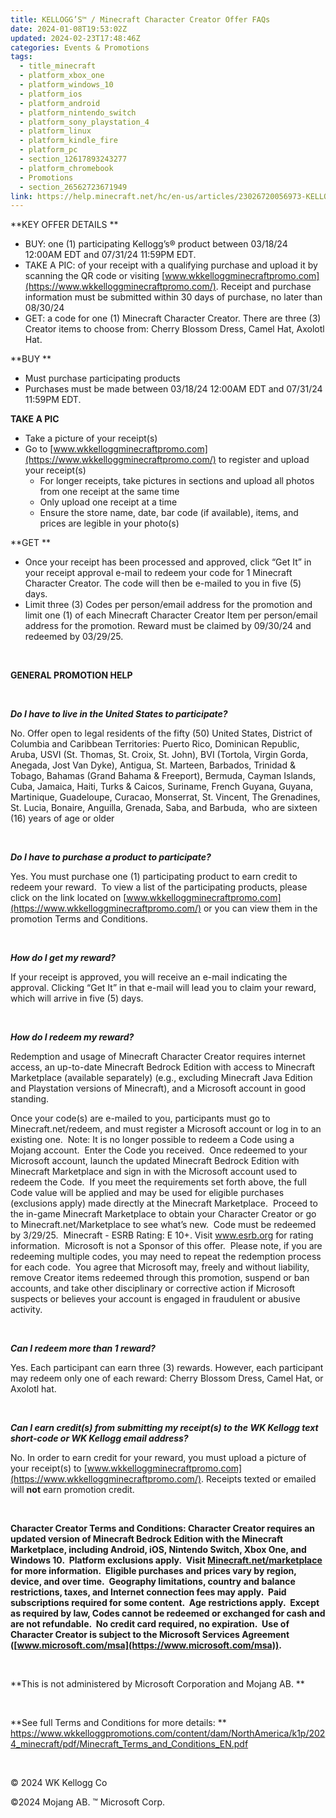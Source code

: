 ```yaml
---
title: KELLOGG’S™ / Minecraft Character Creator Offer FAQs
date: 2024-01-08T19:53:02Z
updated: 2024-02-23T17:48:46Z
categories: Events & Promotions
tags:
  - title_minecraft
  - platform_xbox_one
  - platform_windows_10
  - platform_ios
  - platform_android
  - platform_nintendo_switch
  - platform_sony_playstation_4
  - platform_linux
  - platform_kindle_fire
  - platform_pc
  - section_12617893243277
  - platform_chromebook
  - Promotions
  - section_26562723671949
link: https://help.minecraft.net/hc/en-us/articles/23026720056973-KELLOGG-S-Minecraft-Character-Creator-Offer-FAQs
---
```


**KEY OFFER DETAILS **

- BUY: one (1) participating Kellogg’s® product between 03/18/24 12:00AM EDT and 07/31/24 11:59PM EDT.
- TAKE A PIC: of your receipt with a qualifying purchase and upload it by scanning the QR code or visiting [www.wkkelloggminecraftpromo.com](https://www.wkkelloggminecraftpromo.com/). Receipt and purchase information must be submitted within 30 days of purchase, no later than 08/30/24 
- GET: a code for one (1) Minecraft Character Creator. There are three (3) Creator items to choose from: Cherry Blossom Dress, Camel Hat, Axolotl Hat.  

**BUY **

- Must purchase participating products
- Purchases must be made between 03/18/24 12:00AM EDT and 07/31/24 11:59PM EDT.

**TAKE A PIC**

- Take a picture of your receipt(s)
- Go to [www.wkkelloggminecraftpromo.com](https://www.wkkelloggminecraftpromo.com/) to register and upload your receipt(s)
  - For longer receipts, take pictures in sections and upload all photos from one receipt at the same time
  - Only upload one receipt at a time
  - Ensure the store name, date, bar code (if available), items, and prices are legible in your photo(s)

**GET **

- Once your receipt has been processed and approved, click “Get It” in your receipt approval e-mail to redeem your code for 1 Minecraft Character Creator. The code will then be e-mailed to you in five (5) days.
- Limit three (3) Codes per person/email address for the promotion and limit one (1) of each Minecraft Character Creator Item per person/email address for the promotion. Reward must be claimed by 09/30/24 and redeemed by 03/29/25.

 

**GENERAL PROMOTION HELP**

 

***Do I have to live in the United States to participate?***

No. Offer open to legal residents of the fifty (50) United States, District of Columbia and Caribbean Territories: Puerto Rico, Dominican Republic, Aruba, USVI (St. Thomas, St. Croix, St. John), BVI (Tortola, Virgin Gorda, Anegada, Jost Van Dyke), Antigua, St. Marteen, Barbados, Trinidad & Tobago, Bahamas (Grand Bahama & Freeport), Bermuda, Cayman Islands, Cuba, Jamaica, Haiti, Turks & Caicos, Suriname, French Guyana, Guyana, Martinique, Guadeloupe, Curacao, Monserrat, St. Vincent, The Grenadines, St. Lucia, Bonaire, Anguilla, Grenada, Saba, and Barbuda,  who are sixteen (16) years of age or older

 

***Do I have to purchase a product to participate?***

Yes. You must purchase one (1) participating product to earn credit to redeem your reward.  To view a list of the participating products, please click on the link located on [www.wkkelloggminecraftpromo.com](https://www.wkkelloggminecraftpromo.com/) or you can view them in the promotion Terms and Conditions.

 

***How do I get my reward?***

If your receipt is approved, you will receive an e-mail indicating the approval. Clicking “Get It” in that e-mail will lead you to claim your reward, which will arrive in five (5) days.

 

***How do I redeem my reward?***

Redemption and usage of Minecraft Character Creator requires internet access, an up-to-date Minecraft Bedrock Edition with access to Minecraft Marketplace (available separately) (e.g., excluding Minecraft Java Edition and Playstation versions of Minecraft), and a Microsoft account in good standing.

Once your code(s) are e-mailed to you, participants must go to Minecraft.net/redeem, and must register a Microsoft account or log in to an existing one.  Note: It is no longer possible to redeem a Code using a Mojang account.  Enter the Code you received.  Once redeemed to your Microsoft account, launch the updated Minecraft Bedrock Edition with Minecraft Marketplace and sign in with the Microsoft account used to redeem the Code.  If you meet the requirements set forth above, the full Code value will be applied and may be used for eligible purchases (exclusions apply) made directly at the Minecraft Marketplace.  Proceed to the in-game Minecraft Marketplace to obtain your Character Creator or go to Minecraft.net/Marketplace to see what’s new.  Code must be redeemed by 3/29/25.  Minecraft - ESRB Rating: E 10+. Visit www.esrb.org for rating information.  Microsoft is not a Sponsor of this offer.  Please note, if you are redeeming multiple codes, you may need to repeat the redemption process for each code.  You agree that Microsoft may, freely and without liability, remove Creator items redeemed through this promotion, suspend or ban accounts, and take other disciplinary or corrective action if Microsoft suspects or believes your account is engaged in fraudulent or abusive activity.  

 

***Can I redeem more than 1 reward?***

Yes. Each participant can earn three (3) rewards. However, each participant may redeem only one of each reward: Cherry Blossom Dress, Camel Hat, or Axolotl hat.

 

***Can I earn credit(s) from submitting my receipt(s) to the WK Kellogg text short-code or WK Kellogg email address?***

No. In order to earn credit for your reward, you must upload a picture of your receipt(s) to [www.wkkelloggminecraftpromo.com](https://www.wkkelloggminecraftpromo.com/). Receipts texted or emailed will **not** earn promotion credit. 

 

**Character Creator Terms and Conditions: Character Creator requires an updated version of Minecraft Bedrock Edition with the Minecraft Marketplace, including Android, iOS, Nintendo Switch, Xbox One, and Windows 10.  Platform exclusions apply.  Visit [Minecraft.net/marketplace](https://minecraft.net/marketplace) for more information.  Eligible purchases and prices vary by region, device, and over time.  Geography limitations, country and balance restrictions, taxes, and Internet connection fees may apply.  Paid subscriptions required for some content.  Age restrictions apply.  Except as required by law, Codes cannot be redeemed or exchanged for cash and are not refundable.  No credit card required, no expiration.  Use of Character Creator is subject to the Microsoft Services Agreement ([www.microsoft.com/msa](https://www.microsoft.com/msa)).**

 

**This is not administered by Microsoft Corporation and Mojang AB. **

 

**See full Terms and Conditions for more details: ** <https://www.wkkelloggpromotions.com/content/dam/NorthAmerica/k1p/2024_minecraft/pdf/Minecraft_Terms_and_Conditions_EN.pdf>

 

© 2024 WK Kellogg Co

©2024 Mojang AB. ™ Microsoft Corp.
